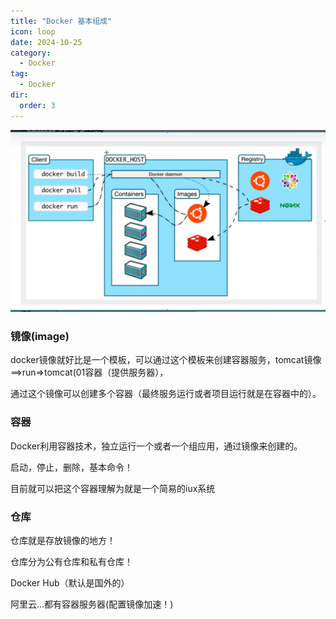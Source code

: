 ```yaml
---
title: "Docker 基本组成"
icon: loop
date: 2024-10-25
category:
  - Docker
tag:
  - Docker
dir:
  order: 3
---
```

![](./images/1729841807955-99e8ed9a-b430-4c05-9c3e-0c142b787e85.png)

<!-- <h3 id="H2exR">**镜像(image):**</h3> -->
### 镜像(image)
docker镜像就好比是一个模板，可以通过这个模板来创建容器服务，tomcat镜像==>run=>tomcat(01容器（提供服务器），

通过这个镜像可以创建多个容器（最终服务运行或者项目运行就是在容器中的）。

<!-- <h3 id="npWq8">**容器(container):**</h3> -->
### 容器
Docker利用容器技术，独立运行一个或者一个组应用，通过镜像来创建的。

启动，停止，删除，基本命令！

目前就可以把这个容器理解为就是一个简易的iux系统

<!-- <h3 id="hmvyk">**仓库(repository)：**</h3> -->
### 仓库
仓库就是存放镜像的地方！

仓库分为公有仓库和私有仓库！

Docker Hub（默认是国外的）

阿里云…都有容器服务器(配置镜像加速！)
